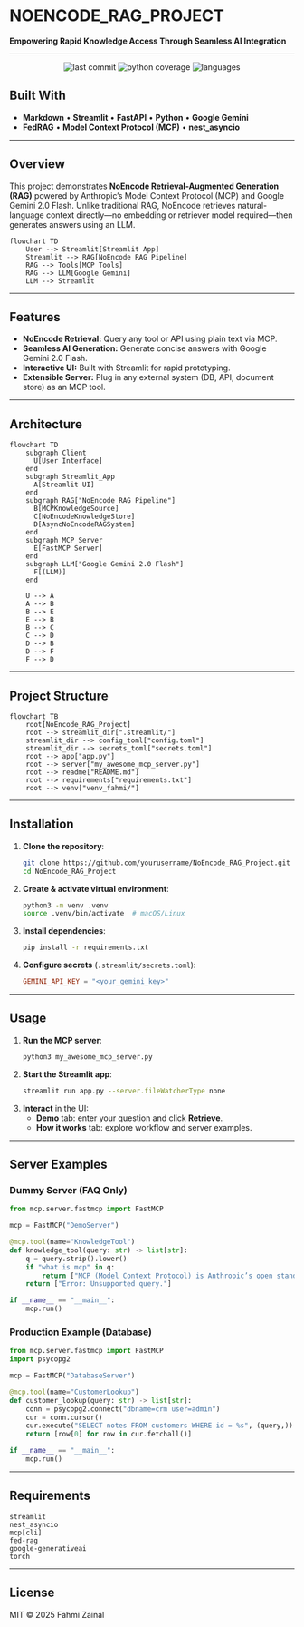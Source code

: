 # NOENCODE_RAG_PROJECT

**Empowering Rapid Knowledge Access Through Seamless AI Integration**

---

<p align="center">
  <img src="https://img.shields.io/badge/last%20commit-today-blue" alt="last commit">
  <img src="https://img.shields.io/badge/python-100%25-brightgreen" alt="python coverage">
  <img src="https://img.shields.io/badge/languages-1-lightgrey" alt="languages">
</p>

## Built With

- **Markdown** • **Streamlit** • **FastAPI** • **Python** • **Google Gemini**
- **FedRAG** • **Model Context Protocol (MCP)** • **nest_asyncio**

---

## Overview

This project demonstrates **NoEncode Retrieval-Augmented Generation (RAG)** powered by Anthropic’s Model Context Protocol (MCP) and Google Gemini 2.0 Flash. Unlike traditional RAG, NoEncode retrieves natural-language context directly—no embedding or retriever model required—then generates answers using an LLM.

```mermaid
flowchart TD
    User --> Streamlit[Streamlit App]
    Streamlit --> RAG[NoEncode RAG Pipeline]
    RAG --> Tools[MCP Tools]
    RAG --> LLM[Google Gemini]
    LLM --> Streamlit
```

---

## Features

- **NoEncode Retrieval:** Query any tool or API using plain text via MCP.
- **Seamless AI Generation:** Generate concise answers with Google Gemini 2.0 Flash.
- **Interactive UI:** Built with Streamlit for rapid prototyping.
- **Extensible Server:** Plug in any external system (DB, API, document store) as an MCP tool.

---

## Architecture

```mermaid
flowchart TD
    subgraph Client
      U[User Interface]
    end
    subgraph Streamlit_App
      A[Streamlit UI]
    end
    subgraph RAG["NoEncode RAG Pipeline"]
      B[MCPKnowledgeSource]
      C[NoEncodeKnowledgeStore]
      D[AsyncNoEncodeRAGSystem]
    end
    subgraph MCP_Server
      E[FastMCP Server]
    end
    subgraph LLM["Google Gemini 2.0 Flash"]
      F[(LLM)]
    end

    U --> A
    A --> B
    B --> E
    E --> B
    B --> C
    C --> D
    D --> B
    D --> F
    F --> D
```

---

## Project Structure

```mermaid
flowchart TB
    root[NoEncode_RAG_Project]
    root --> streamlit_dir[".streamlit/"]
    streamlit_dir --> config_toml["config.toml"]
    streamlit_dir --> secrets_toml["secrets.toml"]
    root --> app["app.py"]
    root --> server["my_awesome_mcp_server.py"]
    root --> readme["README.md"]
    root --> requirements["requirements.txt"]
    root --> venv["venv_fahmi/"]
```

---

## Installation

1. **Clone the repository**:
   ```bash
   git clone https://github.com/yourusername/NoEncode_RAG_Project.git
   cd NoEncode_RAG_Project
   ```
2. **Create & activate virtual environment**:
   ```bash
   python3 -m venv .venv
   source .venv/bin/activate  # macOS/Linux
   ```
3. **Install dependencies**:
   ```bash
   pip install -r requirements.txt
   ```
4. **Configure secrets** (`.streamlit/secrets.toml`):
   ```toml
   GEMINI_API_KEY = "<your_gemini_key>"
   ```

---

## Usage

1. **Run the MCP server**:
   ```bash
   python3 my_awesome_mcp_server.py
   ```
2. **Start the Streamlit app**:
   ```bash
   streamlit run app.py --server.fileWatcherType none
   ```
3. **Interact** in the UI:
   - **Demo** tab: enter your question and click **Retrieve**.
   - **How it works** tab: explore workflow and server examples.

---

## Server Examples

### Dummy Server (FAQ Only)
```python
from mcp.server.fastmcp import FastMCP

mcp = FastMCP("DemoServer")

@mcp.tool(name="KnowledgeTool")
def knowledge_tool(query: str) -> list[str]:
    q = query.strip().lower()
    if "what is mcp" in q:
        return ["MCP (Model Context Protocol) is Anthropic’s open standard for invoking tools..."]
    return ["Error: Unsupported query."]

if __name__ == "__main__":
    mcp.run()
```

### Production Example (Database)
```python
from mcp.server.fastmcp import FastMCP
import psycopg2

mcp = FastMCP("DatabaseServer")

@mcp.tool(name="CustomerLookup")
def customer_lookup(query: str) -> list[str]:
    conn = psycopg2.connect("dbname=crm user=admin")
    cur = conn.cursor()
    cur.execute("SELECT notes FROM customers WHERE id = %s", (query,))
    return [row[0] for row in cur.fetchall()]

if __name__ == "__main__":
    mcp.run()
```

---

## Requirements

```text
streamlit
nest_asyncio
mcp[cli]
fed-rag
google-generativeai
torch
```

---

## License

MIT © 2025 Fahmi Zainal

